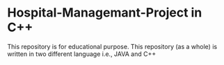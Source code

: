 # Hospital-Managemant-Project in C++
This repository is for educational purpose. This repository (as a whole) is written in two different language i.e., JAVA and C++
